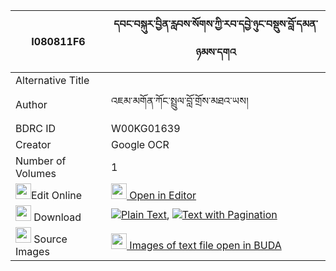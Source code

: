 |I080811F6|དབང་བསྐུར་བྱིན་རླབས་སོགས་ཀྱི་རབ་དབྱེ་ཉུང་བསྡུས་བློ་དམན་ཉམས་དགའ 
| --- | --- 
|Alternative Title |
|Author| འཇམ་མགོན་ཀོང་སྤྲུལ་བློ་གྲོས་མཐའ་ཡས།
|BDRC ID | W00KG01639
|Creator | Google OCR
|Number of Volumes| 1
|<img width="25" src="https://img.icons8.com/color/25/000000/edit-property.png">Edit Online| [<img width="25" src="https://avatars.githubusercontent.com/u/45091458?s=200&v=4"> Open in Editor](http://editor.openpecha.org/I080811F6)
|<img width="25" src="https://img.icons8.com/fluent/48/000000/download-2.png"/>  Download | [![](https://img.icons8.com/color/20/000000/txt.png)Plain Text](https://github.com/Openpecha/I080811F6/releases/download/v1/wang_kur_jinlab_sok_kyi_rab_ye_plain_I080811F6.zip), [![](https://img.icons8.com/color/20/000000/txt.png)Text with Pagination](https://github.com/Openpecha/I080811F6/releases/download/v1/wang_kur_jinlab_sok_kyi_rab_ye_pages_I080811F6.zip)
|<img width="25" src="https://img.icons8.com/plasticine/100/000000/pictures-folder.png"/>  Source Images | [<img width="25" src="https://library.bdrc.io/icons/BUDA-small.svg"> Images of text file open in BUDA](https://library.bdrc.io/show/bdr:W00KG01639)